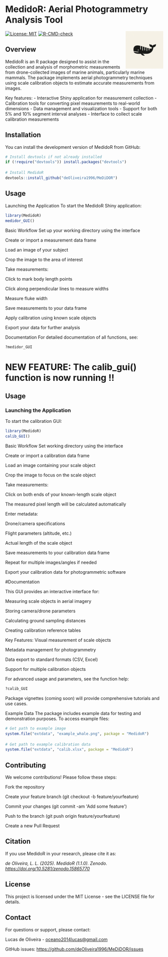 
# MedidoR: Aerial Photogrammetry Analysis Tool

<img src="man/figures/logo.png" align="right" width="120"/>

[![License: MIT](https://img.shields.io/badge/License-MIT-yellow.svg)](https://opensource.org/licenses/MIT) [![R-CMD-check](https://github.com/deOliveira1996/MedidoR/actions/workflows/R-CMD-check.yaml/badge.svg)](https://github.com/deOliveira1996/MedidoR/actions/workflows/R-CMD-check.yaml)

## Overview

MedidoR is an R package designed to assist in the collection and analysis of morphometric measurements from drone-collected images of marine animals, particularly marine mammals. The package implements aerial photogrammetry techniques using scale calibration objects to estimate accurate measurements from images.

Key features: - Interactive Shiny application for measurement collection - Calibration tools for converting pixel measurements to real-world dimensions - Data management and visualization tools - Support for both 5% and 10% segment interval analyses - Interface to collect scale calibration measurements

## Installation

You can install the development version of MedidoR from GitHub:

``` r
# Install devtools if not already installed
if (!require("devtools")) install.packages("devtools")

# Install MedidoR
devtools::install_github("deOliveira1996/MeDiDOR")
```

## Usage

Launching the Application To start the MedidoR Shiny application:

``` r
library(MedidoR)
medidor_GUI()
```

Basic Workflow Set up your working directory using the interface

Create or import a measurement data frame

Load an image of your subject

Crop the image to the area of interest

Take measurements:

Click to mark body length points

Click along perpendicular lines to measure widths

Measure fluke width

Save measurements to your data frame

Apply calibration using known scale objects

Export your data for further analysis

Documentation For detailed documentation of all functions, see:

``` r
?medidor_GUI
```
# NEW FEATURE: The calib_gui() function is now running !!

## Usage

### Launching the Application
To start the calibration GUI:

```r
library(MedidoR)
calib_GUI()
```

Basic Workflow
Set working directory using the interface

Create or import a calibration data frame

Load an image containing your scale object

Crop the image to focus on the scale object

Take measurements:

Click on both ends of your known-length scale object

The measured pixel length will be calculated automatically

Enter metadata:

Drone/camera specifications

Flight parameters (altitude, etc.)

Actual length of the scale object

Save measurements to your calibration data frame

Repeat for multiple images/angles if needed

Export your calibration data for photogrammetric software

#Documentation

This GUI provides an interactive interface for:

Measuring scale objects in aerial imagery

Storing camera/drone parameters

Calculating ground sampling distances

Creating calibration reference tables

Key Features:
Visual measurement of scale objects

Metadata management for photogrammetry

Data export to standard formats (CSV, Excel)

Support for multiple calibration objects

For advanced usage and parameters, see the function help:

```r
?calib_GUI
```

Package vignettes (coming soon) will provide comprehensive tutorials and use cases.

Example Data The package includes example data for testing and demonstration purposes. To access example files:

``` r
# Get path to example image
system.file("extdata", "example_whale.png", package = "MedidoR")

# Get path to example calibration data
system.file("extdata", "calib.xlsx", package = "MedidoR")
```

## Contributing

We welcome contributions! Please follow these steps:

Fork the repository

Create your feature branch (git checkout -b feature/yourfeature)

Commit your changes (git commit -am 'Add some feature')

Push to the branch (git push origin feature/yourfeature)

Create a new Pull Request

## Citation

If you use MedidoR in your research, please cite it as:

*de Oliveira, L. L. (2025). MedidoR (1.1.0). Zenodo. <https://doi.org/10.5281/zenodo.15865770>*

## License

This project is licensed under the MIT License - see the LICENSE file for details.

## Contact

For questions or support, please contact:

Lucas de Oliveira - [oceano2014lucas\@gmail.com](mailto:oceano2014lucas@gmail.com)

GitHub issues: <https://github.com/deOliveira1996/MeDiDOR/issues>
